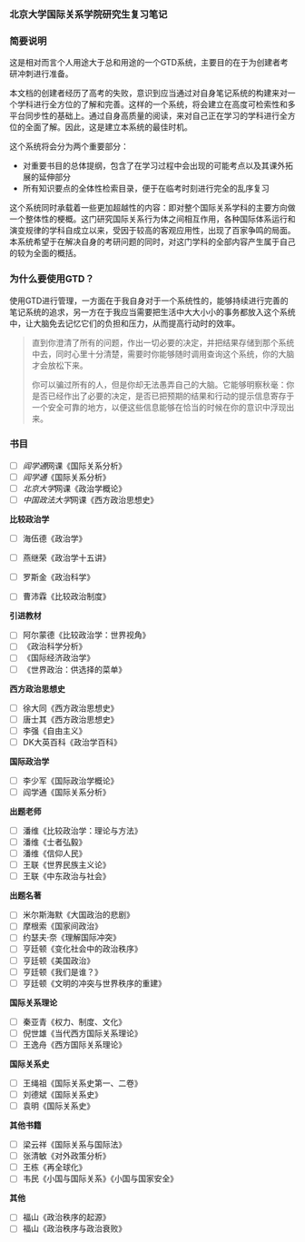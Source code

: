 ### 北京大学国际关系学院研究生复习笔记
### 简要说明
这是相对而言个人用途大于总和用途的一个GTD系统，主要目的在于为创建者考研冲刺进行准备。

本文档的创建者经历了高考的失败，意识到应当通过对自身笔记系统的构建来对一个学科进行全方位的了解和完善。这样的一个系统，将会建立在高度可检索性和多平台同步性的基础上。通过自身高质量的阅读，来对自己正在学习的学科进行全方位的全面了解。因此，这是建立本系统的最佳时机。

这个系统将会分为两个重要部分：

* 对重要书目的总体提纲，包含了在学习过程中会出现的可能考点以及其课外拓展的延伸部分
* 所有知识要点的全体性检索目录，便于在临考时刻进行完全的乱序复习

这个系统同时承载着一些更加超越性的内容：即对整个国际关系学科的主要方向做一个整体性的梗概。这门研究国际关系行为体之间相互作用，各种国际体系运行和演变规律的学科自成立以来，受因于较高的客观应用性，出现了百家争鸣的局面。本系统希望于在解决自身的考研问题的同时，对这门学科的全部内容产生属于自己的较为全面的概括。

### 为什么要使用GTD？
使用GTD进行管理，一方面在于我自身对于一个系统性的，能够持续进行完善的笔记系统的追求，另一方在于我应当需要把生活中大大小小的事务都放入这个系统中，让大脑免去记忆它们的负担和压力，从而提高行动时的效率。

>直到你澄清了所有的问题，作出一切必要的决定，并把结果存储到那个系统中去，同时心里十分清楚，需要时你能够随时调用查询这个系统，你的大脑才会放松下来。
>
>你可以骗过所有的人，但是你却无法愚弄自己的大脑。它能够明察秋毫：你是否已经作出了必要的决定，是否已把预期的结果和行动的提示信息寄存于一个安全可靠的地方，以便这些信息能够在恰当的时候在你的意识中浮现出来。


### 书目

* [ ] *阎学通*网课《国际关系分析》
* [ ] *阎学通*《国际关系分析》
* [ ] *北京大学*网课《政治学概论》
* [ ] *中国政法大学*网课《西方政治思想史》

**比较政治学**
* [ ] 海伍德《政治学》

* [ ] 燕继荣《政治学十五讲》
* [ ] 罗斯金《政治科学》
* [ ] 曹沛霖《比较政治制度》

**引进教材**

* [ ] 阿尔蒙德《比较政治学：世界视角》
* [ ] 《政治科学分析》
* [ ] 《国际经济政治学》
* [ ] 《世界政治：供选择的菜单》

**西方政治思想史**

* [ ] 徐大同《西方政治思想史》
* [ ] 唐士其《西方政治思想史》
* [ ] 李强《自由主义》
* [ ] DK大英百科《政治学百科》

**国际政治学**

* [ ] 李少军《国际政治学概论》
* [ ] 阎学通《国际关系分析》

**出题老师**

* [ ] 潘维《比较政治学：理论与方法》
* [ ] 潘维《士者弘毅》
* [ ] 潘维《信仰人民》
* [ ] 王联《世界民族主义论》
* [ ] 王联《中东政治与社会》

**出题名著**

* [ ] 米尔斯海默《大国政治的悲剧》
* [ ] 摩根索《国家间政治》
* [ ] 约瑟夫·奈《理解国际冲突》
* [ ] 亨廷顿《变化社会中的政治秩序》
* [ ] 亨廷顿《美国政治》
* [ ] 亨廷顿《我们是谁？》
* [ ] 亨廷顿《文明的冲突与世界秩序的重建》

**国际关系理论**

* [ ] 秦亚青《权力、制度、文化》
* [ ] 倪世雄《当代西方国际关系理论》
* [ ] 王逸舟《西方国际关系理论》

**国际关系史**

* [ ] 王绳祖《国际关系史第一、二卷》
* [ ] 刘德斌《国际关系史》
* [ ] 袁明《国际关系史》

**其他书籍**

* [ ] 梁云祥《国际关系与国际法》
* [ ] 张清敏《对外政策分析》
* [ ] 王栋《再全球化》
* [ ] 韦民《小国与国际关系》《小国与国家安全》

**其他**

* [ ] 福山《政治秩序的起源》
* [ ] 福山《政治秩序与政治衰败》
